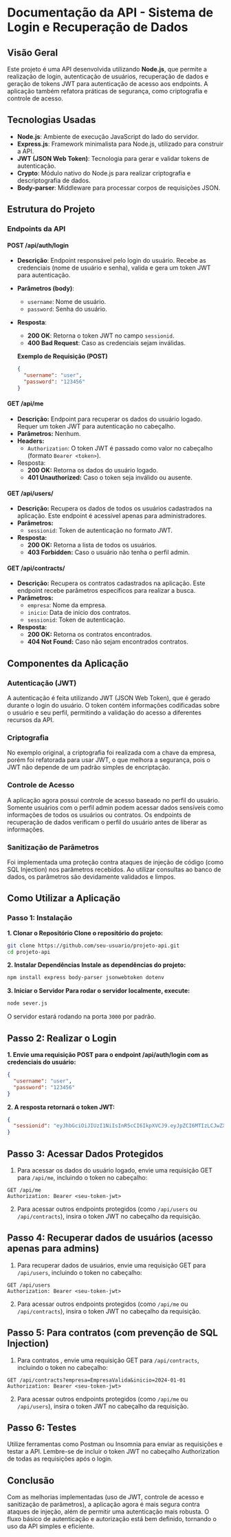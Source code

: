# Documentação da API - Sistema de Login e Recuperação de Dados

## Visão Geral
Este projeto é uma API desenvolvida utilizando **Node.js**, que permite a realização de login, autenticação de usuários, recuperação de dados e geração de tokens JWT para autenticação de acesso aos endpoints. A aplicação também refatora práticas de segurança, como criptografia e controle de acesso.

## Tecnologias Usadas

- **Node.js**: Ambiente de execução JavaScript do lado do servidor.
- **Express.js**: Framework minimalista para Node.js, utilizado para construir a API.
- **JWT (JSON Web Token)**: Tecnologia para gerar e validar tokens de autenticação.
- **Crypto**: Módulo nativo do Node.js para realizar criptografia e descriptografia de dados.
- **Body-parser**: Middleware para processar corpos de requisições JSON.
  
## Estrutura do Projeto

### Endpoints da API

#### POST /api/auth/login
- **Descrição**: Endpoint responsável pelo login do usuário. Recebe as credenciais (nome de usuário e senha), valida e gera um token JWT para autenticação.
- **Parâmetros (body)**:
  - `username`: Nome de usuário.
  - `password`: Senha do usuário.
  
- **Resposta**:
  - **200 OK**: Retorna o token JWT no campo `sessionid`.
  - **400 Bad Request**: Caso as credenciais sejam inválidas.

  **Exemplo de Requisição (POST)**
  ```json
  {
    "username": "user",
    "password": "123456"
  }

#### GET /api/me
- **Descrição:** Endpoint para recuperar os dados do usuário logado. Requer um token JWT para autenticação no cabeçalho.
- **Parâmetros:** Nenhum.
- **Headers:**
  - `Authorization`: O token JWT é passado como valor no cabeçalho (formato `Bearer <token>`).
- Resposta:
  - **200 OK:** Retorna os dados do usuário logado.
  - **401 Unauthorized:** Caso o token seja inválido ou ausente.

#### GET /api/users/
- **Descrição:** Recupera os dados de todos os usuários cadastrados na aplicação. Este endpoint é acessível apenas para administradores.
- **Parâmetros:**
  - `sessionid`: Token de autenticação no formato JWT.
- **Resposta:**
  - **200 OK:** Retorna a lista de todos os usuários.
  - **403 Forbidden:** Caso o usuário não tenha o perfil admin.

#### GET /api/contracts/

- **Descrição:** Recupera os contratos cadastrados na aplicação. Este endpoint recebe parâmetros específicos para realizar a busca.
- **Parâmetros:**
  - `empresa`: Nome da empresa.
  - `inicio`: Data de início dos contratos.
  - `sessionid`: Token de autenticação.
- **Resposta:**
  - **200 OK:** Retorna os contratos encontrados.
  - **404 Not Found:** Caso não sejam encontrados contratos.

## Componentes da Aplicação
### Autenticação (JWT)
A autenticação é feita utilizando JWT (JSON Web Token), que é gerado durante o login do usuário. O token contém informações codificadas sobre o usuário e seu perfil, permitindo a validação do acesso a diferentes recursos da API.

### Criptografia
No exemplo original, a criptografia foi realizada com a chave da empresa, porém foi refatorada para usar JWT, o que melhora a segurança, pois o JWT não depende de um padrão simples de encriptação.

### Controle de Acesso
A aplicação agora possui controle de acesso baseado no perfil do usuário. Somente usuários com o perfil admin podem acessar dados sensíveis como informações de todos os usuários ou contratos. Os endpoints de recuperação de dados verificam o perfil do usuário antes de liberar as informações.

### Sanitização de Parâmetros
Foi implementada uma proteção contra ataques de injeção de código (como SQL Injection) nos parâmetros recebidos. Ao utilizar consultas ao banco de dados, os parâmetros são devidamente validados e limpos.

## Como Utilizar a Aplicação
### Passo 1: Instalação
**1. Clonar o Repositório Clone o repositório do projeto:**

  ```bash
  git clone https://github.com/seu-usuario/projeto-api.git
  cd projeto-api
  ```

**2. Instalar Dependências Instale as dependências do projeto:**

  ```bash
  npm install express body-parser jsonwebtoken dotenv
  ```
**3. Iniciar o Servidor Para rodar o servidor localmente, execute:**

  ```bash
  node sever.js
  ```
O servidor estará rodando na porta `3000` por padrão.

## Passo 2: Realizar o Login
**1. Envie uma requisição POST para o endpoint /api/auth/login com as credenciais do usuário:**

  ```json
  {
    "username": "user",
    "password": "123456"
  }
  ```
  
**2. A resposta retornará o token JWT:**

  ```json
  {
    "sessionid": "eyJhbGciOiJIUzI1NiIsInR5cCI6IkpXVCJ9.eyJpZCI6MTIzLCJwZXJmaWwiOiJ1c2VyIiwiaWF0IjoxNzMxOTc3MjQyLCJleHAiOjE3MzE5ODA4NDJ9.fnF5qxTsBl8LmyWxEGaWucIZi4p77vQia1-QLwxa_1I"
  }
  ```

## Passo 3: Acessar Dados Protegidos
1. Para acessar os dados do usuário logado, envie uma requisição GET para `/api/me`, incluindo o token no cabeçalho:

  ```http
  GET /api/me
  Authorization: Bearer <seu-token-jwt>
  ```
2. Para acessar outros endpoints protegidos (como `/api/users` ou `/api/contracts`), insira o token JWT no cabeçalho da requisição.

## Passo 4: Recuperar dados de usuários (acesso apenas para admins)
1. Para recuperar dados de usuários, envie uma requisição GET para `/api/users`, incluindo o token no cabeçalho:

  ```http
  GET /api/users
  Authorization: Bearer <seu-token-jwt>
  ```
2. Para acessar outros endpoints protegidos (como `/api/me` ou `/api/contracts`), insira o token JWT no cabeçalho da requisição.

## Passo 5: Para contratos (com prevenção de SQL Injection)
1. Para contratos , envie uma requisição GET para `/api/contracts`, incluindo o token no cabeçalho:

  ```http
  GET /api/contracts?empresa=EmpresaValida&inicio=2024-01-01
  Authorization: Bearer <seu-token-jwt>
  ```
2. Para acessar outros endpoints protegidos (como `/api/me` ou `/api/users`), insira o token JWT no cabeçalho da requisição.

## Passo 6: Testes
Utilize ferramentas como Postman ou Insomnia para enviar as requisições e testar a API. Lembre-se de incluir o token JWT no cabeçalho Authorization de todas as requisições após o login.

## Conclusão
Com as melhorias implementadas (uso de JWT, controle de acesso e sanitização de parâmetros), a aplicação agora é mais segura contra ataques de injeção, além de permitir uma autenticação mais robusta. O fluxo básico de autenticação e autorização está bem definido, tornando o uso da API simples e eficiente.
